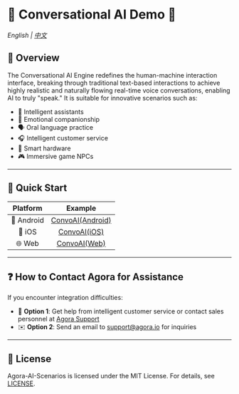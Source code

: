 # 🌟 Conversational AI Demo 🌟

*English | [中文](README.zh.md)*

## 🔮 Overview

The Conversational AI Engine redefines the human-machine interaction interface, breaking through traditional text-based interactions to achieve highly realistic and naturally flowing real-time voice conversations, enabling AI to truly "speak." It is suitable for innovative scenarios such as:

- 🤖 Intelligent assistants
- 💞 Emotional companionship
- 🗣️ Oral language practice
- 🎧 Intelligent customer service
- 📱 Smart hardware
- 🎮 Immersive game NPCs

---

## 🚀 Quick Start

|  Platform  |                 Example                 |
| :--------: | :-------------------------------------: |
| 📱 Android | [ConvoAI(Android)](Android/scenes/convoai) |
|   📱 iOS   |   [ConvoAI(iOS)](iOS/Scenes/VoiceAgent)   |
|   🌐 Web   |   [ConvoAI(Web)](Web/Scenes/VoiceAgent)   |

---

## ❓ How to Contact Agora for Assistance

If you encounter integration difficulties:

- 💬 **Option 1**: Get help from intelligent customer service or contact sales personnel at [Agora Support](https://agora-ticket.agora.io/)
- ✉️ **Option 2**: Send an email to [support@agora.io](mailto:support@agora.io) for inquiries

---

## 📜 License

Agora-AI-Scenarios is licensed under the MIT License. For details, see [LICENSE](/LICENSE).
